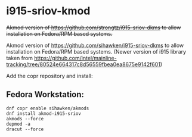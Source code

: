 # i915-sriov-kmod

~~Akmod version of https://github.com/strongtz/i915-sriov-dkms to allow installation on Fedora/RPM based systems.~~

Akmod version of https://github.com/sihawken/i915-sriov-dkms to allow installation on Fedora/RPM based systems. (Newer version of i915 library taken from https://github.com/intel/mainline-tracking/tree/80524e664317c8d56559fbea0ea8675e9142f601)

Add the copr repository and install:
## Fedora Workstation:
```
dnf copr enable sihawken/akmods
dnf install akmod-i915-sriov
akmods --force
depmod -a
dracut --force
```
